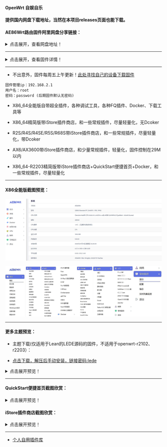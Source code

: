 #### OpenWrt 自娱自乐


#### 提供国内网盘下载地址，当然在本项目releases页面也能下载。

#### AE86Wrt路由固件阿里网盘分享链接：

<details>
<summary>点击展开，查看网盘地址！</summary>

* XiaoMi系列固件
`https://www.aliyundrive.com/s/v89b36sCo8x`
提取码: xiaomi

包括小米AX6/AX3600/AX9000、红米AX6000

***

* X86_64系列固件
`https://www.aliyundrive.com/s/3v92BZKz1Es`
提取码: x86

包括X86全能版和X86-Lite精简版

***

* Rockchip系列固件
`https://www.aliyundrive.com/s/AGSmrUpjD4T`
提取码: rock

包括友善R2S/R2C、R4S/R4SE、R5S、电犀牛R66S/R68S、HinLink的H68K

***

* 斐讯K3固件
`https://www.aliyundrive.com/s/BHieh2CwShL`
提取码: k3

包括斐讯K3

***

* 注：
* 请大家根据自己的机型选择对应的固件，不要刷错机型，会死歇菜的。

* 文件夹内的数字如：5.4/5.15/6.1等，代表固件的内核版本。

</details>


***


<details>
<summary>点击展开，查看固件详情！</summary>

* 基于[Lean源码](https://github.com/coolsnowwolf/lede)编译的固件：

* [OpenWrt-X86_64-全能版5.15/5.19/6.0内核](https://www.right.com.cn/forum/thread-4054849-1-1.html) 

* [OpenWrt-X86_64-精简版多种内核5.4/5.15/5.19/6.0内核](https://www.right.com.cn/forum/forum.php?mod=viewthread&tid=7182055&page=1&extra=)

* [斐讯K3-OpenWrt-5.4](https://www.right.com.cn/forum/thread-4052645-1-1.html)

* [红米AX6 OpenWrt-5.10内核](https://www.right.com.cn/forum/forum.php?mod=viewthread&tid=6770103&page=1&extra=#pid14665099) [停更]

* [小米AX3600 OpenWrt-5.10内核](https://www.right.com.cn/forum/forum.php?mod=viewthread&tid=7310044&page=1&extra=#pid15314306) [停更]

* [小米AX6/AX3600 OpenWrt-5.15内核](https://www.right.com.cn/forum/thread-8218915-1-1.html)

* [R2S/R4S/R4SE/R5S/R68S OpenWrt-5.15内核](https://www.right.com.cn/forum/thread-8239527-1-1.html)

***

* 基于[官方OpenWrt-r22.03](https://github.com/openwrt/openwrt/tree/openwrt-22.03)编译的固件：

* [OpenWrt-R2203-X86_64-精简版5.10内核](https://www.right.com.cn/forum/forum.php?mod=viewthread&tid=7182055&page=1&extra=)


</details>

***

* 不出意外，固件每周五上午更新！[此处寻找自己的设备下载固件](https://github.com/xiangfeidexiaohuo/OpenWrt_Build/releases)

```
固件管理ip：192.168.2.1  
用户名：root
密码：password (后期固件默认无密码)
```
* X86_64全能版自带超全插件，各种调试工具，各种FQ插件、Docker、下载工具等

* X86_64精简版带iStore插件商店，和一些常规插件，尽量轻量化，无Dcoker

* R2S/R4S/R4SE/R5S/R68S带iStore插件商店，和一些常规插件，尽量轻量化，带Dcoker

* AX6/AX3600带iStore插件商店，和少量常规插件，轻量化，固件控制在29M以内

* X86_64-R2203精简版带iStore插件商店+QuickStart便捷首页+Docker，和一些常规插件，尽量轻量化

***

#### X86全能版截图预览：

![jpg](./diy/preview/argon.jpg)

![jpg](./diy/preview/all.jpg)


***

#### 更多主题预览：

* 主题下载(仅适用于Lean的LEDE源码的固件，不适用于openwrt-r2102、r2203）：

* [点击下载，解压后手动安装，链接密码:lede](https://eto.lanzouw.com/b0exvb20h) 

<details>
<summary>点击展开预览！</summary>

* neobird:

![jpg](./diy/preview/neobird.png)

* opentopd:

![jpg](./diy/preview/opentopd.png)

* edge:

![jpg](./diy/preview/edge.png)

* ifit:

![jpg](./diy/preview/ifit.png)

</details>

***

#### QuickStart便捷首页截图欣赏：

<details>
<summary>点击展开预览！</summary>

![jpg](./diy/preview/1.png)

![jpg](./diy/preview/2.png)

</details>

#### iStore插件商店截图欣赏：

<details>
<summary>点击展开预览！</summary>

![jpg](./diy/preview/3.png)

![jpg](./diy/preview/4.png)

![jpg](./diy/preview/5.png)

</details>

***

* [个人自用插件库](https://github.com/xiangfeidexiaohuo/openwrt-packages)


